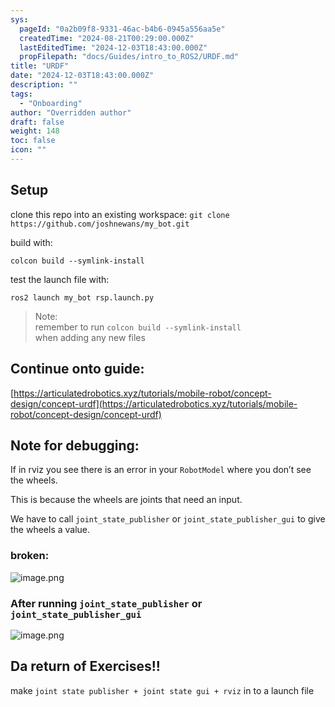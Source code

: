 ```yaml
---
sys:
  pageId: "0a2b09f8-9331-46ac-b4b6-0945a556aa5e"
  createdTime: "2024-08-21T00:29:00.000Z"
  lastEditedTime: "2024-12-03T18:43:00.000Z"
  propFilepath: "docs/Guides/intro_to_ROS2/URDF.md"
title: "URDF"
date: "2024-12-03T18:43:00.000Z"
description: ""
tags:
  - "Onboarding"
author: "Overridden author"
draft: false
weight: 148
toc: false
icon: ""
---
```


## Setup

clone this repo into an existing workspace:
`git clone https://github.com/joshnewans/my_bot.git`

build with:

`colcon build --symlink-install`

test the launch file with:

`ros2 launch my_bot rsp.launch.py`

> Note:  
> remember to run `colcon build --symlink-install`  
> when adding any new files

## Continue onto guide:

[https://articulatedrobotics.xyz/tutorials/mobile-robot/concept-design/concept-urdf](https://articulatedrobotics.xyz/tutorials/mobile-robot/concept-design/concept-urdf)

## Note for debugging:

If in rviz you see there is an error in your `RobotModel` where you don’t see the wheels.

This is because the wheels are joints that need an input. 

We have to call `joint_state_publisher` or `joint_state_publisher_gui` to give the wheels a value.

### broken:

![image.png](https://prod-files-secure.s3.us-west-2.amazonaws.com/d518164a-d88e-44d1-a4ee-3adb3bd8bce0/96a1d089-1f17-4dbf-8563-f2aef56a4d37/image.png?X-Amz-Algorithm=AWS4-HMAC-SHA256&X-Amz-Content-Sha256=UNSIGNED-PAYLOAD&X-Amz-Credential=ASIAZI2LB4665GHZH3A4%2F20250318%2Fus-west-2%2Fs3%2Faws4_request&X-Amz-Date=20250318T150905Z&X-Amz-Expires=3600&X-Amz-Security-Token=IQoJb3JpZ2luX2VjEAcaCXVzLXdlc3QtMiJHMEUCIQDFi5dlJNvKBlMxrmXCzyuKoEoVRMQOP3MfBjviSpDLcwIgZHc2KA%2BxQ1%2B2dJ%2BI7vC%2BIOfGUeYwALsoquHVt%2FePoFAq%2FwMIYBAAGgw2Mzc0MjMxODM4MDUiDDw6v7V5SqkcRMqqEircAzEY4zJ49N1h2L8h8sU6f0WRPwo7BmoyCNSQpWyAS3IPbUf3smNTwzHpI1JXkfWIJm5LT%2Fs9vDLNC%2BVIbeLzr%2BgytztnPu5ao%2F3Im4XDj5danAZQ6pim1vPdXDucdDpX4Y%2BG0ixsjg%2BfEwcKMPR99knGY9PyHQmL2S7JD1sVo5vO86Be7Ws2arogQ9RRX%2BxHDhciUauH9rkNUnwN3H%2BS%2FWYKL0vAsg2gVv3d9Enp3ooJB3tkT1EdW8DTBYZSDCiM3AbVU0nlsscqw5KttIsRkWlqDauqDw3TLVl8V1O3rgT677Gi%2Fkd0n9F6%2FAGFESOnwZAU5cu7hNAajqC3qTypez%2Fj0c6B%2Bi%2FYs8vrFPG3UWuUJoVsIVm6NUY4loQzIO%2FiI7mwRGY37ZxV0iuvKrR7Zwh7SowxBLqGfrvyRFhyIDIZ8cegxjHbl8YQL5M1Ftmv9Weo7FLrvaZkj37OFCbMkHXJvh03%2Fw%2Fsnn758EPMm%2F7bd3P2%2BqdcLO5HZqe1FintyQ%2BrukKpV66XHYEOILcuEsNnJhJkE9qI1G1OxVTagp6oO5BWGFebfcNmRG7COhbrFCghC1XEoCnZH9qICjiJtr24YYKLJZH8CRrRUfLQ3ak6u2LqtEbneaneRA27MOiU5r4GOqUB%2FWUV3I3YyytQ4ih36pYHoHlMPlk05KOxQuL0wZijC1qLz5RowfvcAadaPFek%2Bmf0%2F%2BujGWEJECO2KwMiucpHQPWAlakQxearETiBgPyEfWgSrqYfMERCmgUW6Bs915FA%2F2mpJjE9atlBxTpV%2BFUdnvxYg%2FFXKWNEfs0ZsHmGssgVapSyG1fi824FuTm3GJ%2ByUiFtgCBJzPi2h0yf%2F0ajntbX5QLx&X-Amz-Signature=1c2c7def3d74f1e79155e4c4bba6d2ecce470b751d660fdd9e21889cdf02f953&X-Amz-SignedHeaders=host&x-id=GetObject)

### After running `joint_state_publisher` or `joint_state_publisher_gui`

![image.png](https://prod-files-secure.s3.us-west-2.amazonaws.com/d518164a-d88e-44d1-a4ee-3adb3bd8bce0/130c99c7-1b0b-4031-9953-844fc3950ff4/image.png?X-Amz-Algorithm=AWS4-HMAC-SHA256&X-Amz-Content-Sha256=UNSIGNED-PAYLOAD&X-Amz-Credential=ASIAZI2LB4665GHZH3A4%2F20250318%2Fus-west-2%2Fs3%2Faws4_request&X-Amz-Date=20250318T150905Z&X-Amz-Expires=3600&X-Amz-Security-Token=IQoJb3JpZ2luX2VjEAcaCXVzLXdlc3QtMiJHMEUCIQDFi5dlJNvKBlMxrmXCzyuKoEoVRMQOP3MfBjviSpDLcwIgZHc2KA%2BxQ1%2B2dJ%2BI7vC%2BIOfGUeYwALsoquHVt%2FePoFAq%2FwMIYBAAGgw2Mzc0MjMxODM4MDUiDDw6v7V5SqkcRMqqEircAzEY4zJ49N1h2L8h8sU6f0WRPwo7BmoyCNSQpWyAS3IPbUf3smNTwzHpI1JXkfWIJm5LT%2Fs9vDLNC%2BVIbeLzr%2BgytztnPu5ao%2F3Im4XDj5danAZQ6pim1vPdXDucdDpX4Y%2BG0ixsjg%2BfEwcKMPR99knGY9PyHQmL2S7JD1sVo5vO86Be7Ws2arogQ9RRX%2BxHDhciUauH9rkNUnwN3H%2BS%2FWYKL0vAsg2gVv3d9Enp3ooJB3tkT1EdW8DTBYZSDCiM3AbVU0nlsscqw5KttIsRkWlqDauqDw3TLVl8V1O3rgT677Gi%2Fkd0n9F6%2FAGFESOnwZAU5cu7hNAajqC3qTypez%2Fj0c6B%2Bi%2FYs8vrFPG3UWuUJoVsIVm6NUY4loQzIO%2FiI7mwRGY37ZxV0iuvKrR7Zwh7SowxBLqGfrvyRFhyIDIZ8cegxjHbl8YQL5M1Ftmv9Weo7FLrvaZkj37OFCbMkHXJvh03%2Fw%2Fsnn758EPMm%2F7bd3P2%2BqdcLO5HZqe1FintyQ%2BrukKpV66XHYEOILcuEsNnJhJkE9qI1G1OxVTagp6oO5BWGFebfcNmRG7COhbrFCghC1XEoCnZH9qICjiJtr24YYKLJZH8CRrRUfLQ3ak6u2LqtEbneaneRA27MOiU5r4GOqUB%2FWUV3I3YyytQ4ih36pYHoHlMPlk05KOxQuL0wZijC1qLz5RowfvcAadaPFek%2Bmf0%2F%2BujGWEJECO2KwMiucpHQPWAlakQxearETiBgPyEfWgSrqYfMERCmgUW6Bs915FA%2F2mpJjE9atlBxTpV%2BFUdnvxYg%2FFXKWNEfs0ZsHmGssgVapSyG1fi824FuTm3GJ%2ByUiFtgCBJzPi2h0yf%2F0ajntbX5QLx&X-Amz-Signature=34b68ace80dbe6f172697a7a71f3a7995eb2f18fd04e94db6826cd656751debe&X-Amz-SignedHeaders=host&x-id=GetObject)

## Da return of Exercises!!

make `joint state publisher + joint state gui + rviz` in to a launch file
